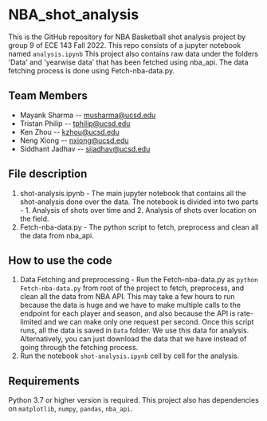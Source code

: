 # NBA_shot_analysis
This is the GitHub repository for NBA Basketball shot analysis project by group 9 of ECE 143 Fall 2022.
This repo consists of a jupyter notebook named `analysis.ipynb` 
This project also contains raw data under the folders 'Data' and 'yearwise data' that has been fetched using nba_api. The data fetching process is done using Fetch-nba-data.py.

## Team Members
- Mayank Sharma -- musharma@ucsd.edu
- Tristan Philip -- tphilip@ucsd.edu
- Ken Zhou -- kzhou@ucsd.edu
- Neng Xiong -- nxiong@ucsd.edu
- Siddhant Jadhav -- sijadhav@ucsd.edu

## File description
1. shot-analysis.ipynb - The main jupyter notebook that contains all the shot-analysis done over the data. The notebook is divided into two parts - 1. Analysis of shots over time and 2. Analysis of shots over location on the field.
2. Fetch-nba-data.py - The python script to fetch, preprocess and clean all the data from nba_api. 

## How to use the code
1. Data Fetching and preprocessing  - Run the Fetch-nba-data.py as `python Fetch-nba-data.py` from root of the project to fetch, preprocess, and clean all the data from NBA API. This may take a few hours to run because the data is huge and we have to make multiple calls to the endpoint for each player and season, and also because the API is rate-limited and we can make only one request per second. Once this script runs, all the data is saved in `Data` folder. We use this data for analysis. Alternatively, you can just download the data that we have instead of going through the fetching process.
2. Run the notebook `shot-analysis.ipynb` cell by cell for the analysis.

## Requirements
Python 3.7 or higher version is required. This project also has dependencies on `matplotlib`, `numpy`, `pandas`, `nba_api`.
